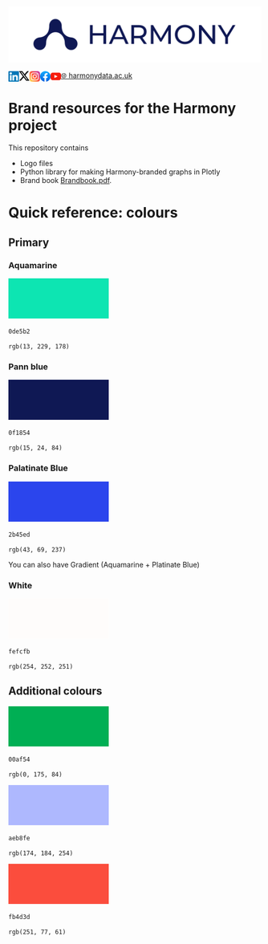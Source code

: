 ![The Harmony Project logo](https://raw.githubusercontent.com/harmonydata/brand/main/Logo/PNG/%D0%BB%D0%BE%D0%B3%D0%BE%20%D1%84%D1%83%D0%BB-05.png)

<a href="https://harmonydata.ac.uk"><span align="left">🌐 harmonydata.ac.uk</span></a>
<a href="https://www.linkedin.com/company/harmonydata"><img align="left" src="https://raw.githubusercontent.com//harmonydata/.github/main/profile/linkedin.svg" alt="Harmony | LinkedIn" width="21px"/></a>
<a href="https://twitter.com/harmony_data"><img align="left" src="https://raw.githubusercontent.com//harmonydata/.github/main/profile/x.svg" alt="Harmony | X" width="21px"/></a>
<a href="https://www.instagram.com/harmonydata/"><img align="left" src="https://raw.githubusercontent.com//harmonydata/.github/main/profile/instagram.svg" alt="Harmony | Instagram" width="21px"/></a>
<a href="https://www.facebook.com/people/Harmony-Project/100086772661697/"><img align="left" src="https://raw.githubusercontent.com//harmonydata/.github/main/profile/fb.svg" alt="Harmony | Facebook" width="21px"/></a>
<a href="https://www.youtube.com/channel/UCraLlfBr0jXwap41oQ763OQ"><img align="left" src="https://raw.githubusercontent.com//harmonydata/.github/main/profile/yt.svg" alt="Harmony | YouTube" width="21px"/></a>

# Brand resources for the Harmony project

This repository contains

* Logo files
* Python library for making Harmony-branded graphs in Plotly
* Brand book [Brandbook.pdf](Brandbook.pdf).

# Quick reference: colours

## Primary

### Aquamarine

![0de5b2](https://raw.githubusercontent.com/harmonydata/brand/main/colours/0de5b2.svg)
```
0de5b2
```
```
rgb(13, 229, 178)
```

### Pann blue

![0f1854](https://raw.githubusercontent.com/harmonydata/brand/main/colours/0f1854.svg)
```
0f1854
```
```
rgb(15, 24, 84)
```

### Palatinate Blue

![2b45ed](https://raw.githubusercontent.com/harmonydata/brand/main/colours/2b45ed.svg)
```
2b45ed
```
```
rgb(43, 69, 237)
```

You can also have Gradient (Aquamarine + Platinate Blue)

### White

![fefcfb](https://raw.githubusercontent.com/harmonydata/brand/main/colours/fefcfb.svg)
```
fefcfb
```
```
rgb(254, 252, 251)
```


## Additional colours


![00af54](https://raw.githubusercontent.com/harmonydata/brand/main/colours/00af54.svg)
```
00af54
```
```
rgb(0, 175, 84)
```


![aeb8fe](https://raw.githubusercontent.com/harmonydata/brand/main/colours/aeb8fe.svg)
```
aeb8fe
```
```
rgb(174, 184, 254)
```


![fb4d3d](https://raw.githubusercontent.com/harmonydata/brand/main/colours/fb4d3d.svg)
```
fb4d3d
```
```
rgb(251, 77, 61)
```


